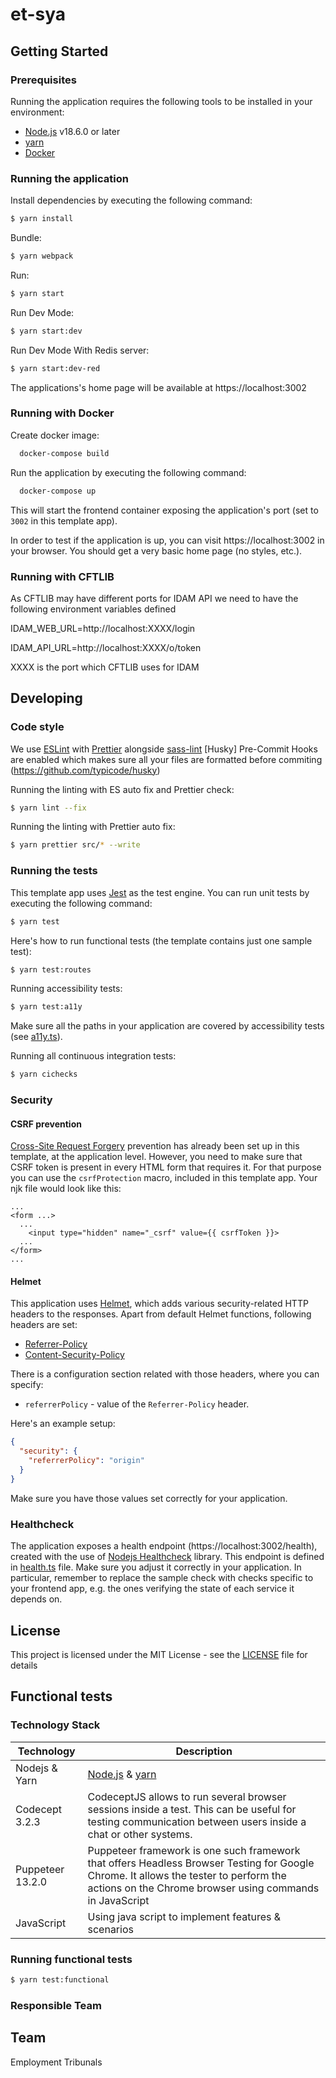 # et-sya

## Getting Started

### Prerequisites

Running the application requires the following tools to be installed in your environment:

- [Node.js](https://nodejs.org/) v18.6.0 or later
- [yarn](https://yarnpkg.com/)
- [Docker](https://www.docker.com)

### Running the application

Install dependencies by executing the following command:

```bash
$ yarn install
```

Bundle:

```bash
$ yarn webpack
```

Run:

```bash
$ yarn start
```

Run Dev Mode:

```bash
$ yarn start:dev
```

Run Dev Mode With Redis server:

```bash
$ yarn start:dev-red
```

The applications's home page will be available at https://localhost:3002

### Running with Docker

Create docker image:

```bash
  docker-compose build
```

Run the application by executing the following command:

```bash
  docker-compose up
```

This will start the frontend container exposing the application's port
(set to `3002` in this template app).

In order to test if the application is up, you can visit https://localhost:3002 in your browser.
You should get a very basic home page (no styles, etc.).

### Running with CFTLIB

As CFTLIB may have different ports for IDAM API we need to have the following environment variables defined

IDAM_WEB_URL=http://localhost:XXXX/login

IDAM_API_URL=http://localhost:XXXX/o/token

XXXX is the port which CFTLIB uses for IDAM

## Developing

### Code style

We use [ESLint](https://github.com/typescript-eslint/typescript-eslint)
with [Prettier](https://github.com/prettier/prettier)
alongside [sass-lint](https://github.com/sasstools/sass-lint)
[Husky] Pre-Commit Hooks are enabled which makes sure all your files are formatted
before commiting (https://github.com/typicode/husky)

Running the linting with ES auto fix and Prettier check:

```bash
$ yarn lint --fix
```

Running the linting with Prettier auto fix:

```bash
$ yarn prettier src/* --write
```

### Running the tests

This template app uses [Jest](https://jestjs.io//) as the test engine. You can run unit tests by executing
the following command:

```bash
$ yarn test
```

Here's how to run functional tests (the template contains just one sample test):

```bash
$ yarn test:routes
```

Running accessibility tests:

```bash
$ yarn test:a11y
```

Make sure all the paths in your application are covered by accessibility tests (see [a11y.ts](src/test/a11y/a11y.ts)).

Running all continuous integration tests:

```bash
$ yarn cichecks
```

### Security

#### CSRF prevention

[Cross-Site Request Forgery](https://github.com/pillarjs/understanding-csrf) prevention has already been
set up in this template, at the application level. However, you need to make sure that CSRF token
is present in every HTML form that requires it. For that purpose you can use the `csrfProtection` macro,
included in this template app. Your njk file would look like this:

```
...
<form ...>
  ...
    <input type="hidden" name="_csrf" value={{ csrfToken }}>
  ...
</form>
...
```

#### Helmet

This application uses [Helmet](https://helmetjs.github.io/), which adds various security-related HTTP headers
to the responses. Apart from default Helmet functions, following headers are set:

- [Referrer-Policy](https://helmetjs.github.io/docs/referrer-policy/)
- [Content-Security-Policy](https://helmetjs.github.io/docs/csp/)

There is a configuration section related with those headers, where you can specify:

- `referrerPolicy` - value of the `Referrer-Policy` header.

Here's an example setup:

```json
{
  "security": {
    "referrerPolicy": "origin"
  }
}
```

Make sure you have those values set correctly for your application.

### Healthcheck

The application exposes a health endpoint (https://localhost:3002/health), created with the use of
[Nodejs Healthcheck](https://github.com/hmcts/nodejs-healthcheck) library. This endpoint is defined
in [health.ts](src/main/modules/health/index.ts) file. Make sure you adjust it correctly in your application.
In particular, remember to replace the sample check with checks specific to your frontend app,
e.g. the ones verifying the state of each service it depends on.

## License

This project is licensed under the MIT License - see the [LICENSE](LICENSE) file for details

## Functional tests

### Technology Stack

| Technology       | Description                                                                                                                                                                                      |
| ---------------- | ------------------------------------------------------------------------------------------------------------------------------------------------------------------------------------------------ |
| Nodejs & Yarn    | [Node.js](https://nodejs.org/) & [yarn](https://yarnpkg.com/)                                                                                                                                    |
| Codecept 3.2.3   | CodeceptJS allows to run several browser sessions inside a test. This can be useful for testing communication between users inside a chat or other systems.                                      |
| Puppeteer 13.2.0 | Puppeteer framework is one such framework that offers Headless Browser Testing for Google Chrome. It allows the tester to perform the actions on the Chrome browser using commands in JavaScript |
| JavaScript       | Using java script to implement features & scenarios                                                                                                                                              |

### Running functional tests

```bash
$ yarn test:functional
```

### Responsible Team

## Team

Employment Tribunals
